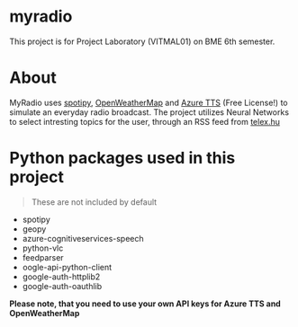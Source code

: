 # myradio

This project is for Project Laboratory (VITMAL01) on BME 6th semester.

# About

MyRadio uses [spotipy](https://spotipy.readthedocs.io/en/2.18.0/), [OpenWeatherMap](https://openweathermap.org/api)
and [Azure TTS](https://docs.microsoft.com/en-us/azure/cognitive-services/speech-service/index-text-to-speech) (Free
License!) to simulate an everyday radio broadcast. The project utilizes Neural Networks to select intresting topics for
the user, through an RSS feed from [telex.hu](https://telex.hu/)

# Python packages used in this project
> These are not included by default
* spotipy
* geopy
* azure-cognitiveservices-speech
* python-vlc
* feedparser
* oogle-api-python-client 
* google-auth-httplib2
* google-auth-oauthlib

**Please note, that you need to use your own API keys for Azure TTS and OpenWeatherMap**